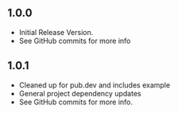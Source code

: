 ## 1.0.0

- Initial Release Version.
- See GitHub commits for more info

## 1.0.1

- Cleaned up for pub.dev and includes example
- General project dependency updates
- See GitHub commits for more info.
